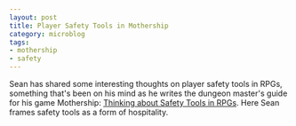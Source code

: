 ```yaml
---
layout: post
title: Player Safety Tools in Mothership
category: microblog
tags:
- mothership
- safety
---
```


Sean has shared some interesting thoughts on player safety tools in RPGs, something that's been on his mind as he writes the dungeon master's guide for his game Mothership: [Thinking about Safety Tools in RPGs][safety]. Here Sean frames safety tools as a form of hospitality.

[safety]: http://www.failuretolerated.com/thinking-about-safety-tools-in-rpgs